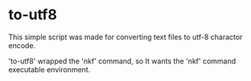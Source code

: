to-utf8
=======
This simple script was made for converting text files to utf-8 charactor encode.

'to-utf8' wrapped the 'nkf' command, so It wants the 'nkf' command executable environment.

